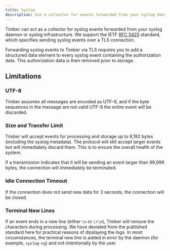 ```yaml
---
title: Syslog
description: Use a collector for events forwarded from your syslog daemon or infrastructure.
---
```

Timber can act as a collector for syslog events forwarded from your syslog
daemon or syslog infrastructure. We support the IETF [RFC 5425] standard, which
specifies sending syslog events over a TLS connection.

Forwarding syslog events to Timber via TLS requires you to add a structured data
element to every syslog event containing the authorization data. This
authorization data is then removed prior to storage.

## Limitations

### UTF-8

Timber assumes all messages are encoded as UTF-8, and if the byte sequences in
the message are not valid UTF-8 the entire event will be discarded.

### Size and Transfer Limit

Timber will accept events for processing and storage up to 8,192 bytes
(including the syslog metadata). The protocol will still accept larger events
but will immediately discard them. This is to ensure the overall health of the
system.

If a transmission indicates that it will be sending an event larger than 99,999
bytes, the connection will immediately be terminated.

### Idle Connection Timeout

If the connection does not send new data for 3 seconds, the connection will be closed.

### Terminal New Lines

If an event ends in a new line (either `\n` or `\r\n`), Timber will remove the
characters during processing. We have deviated from the published standard here
for practical reasons of dipslaying the logs. In most circumstances, the
terminal new line is added in error by the daemon (for example, `syslog-ng`) and
not intentionally by the user.


[RFC 5425]: https://tools.ietf.org/html/rfc5425
